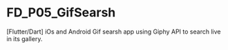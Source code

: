 # FD_P05_GifSearsh
 [Flutter/Dart] iOs and Android Gif searsh app using Giphy API to search live in its gallery.
